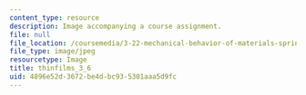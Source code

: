 ```yaml
---
content_type: resource
description: Image accompanying a course assignment.
file: null
file_location: /coursemedia/3-22-mechanical-behavior-of-materials-spring-2008/4896e52d3672be4dbc935301aaa5d9fc_thinfilms_3_6.jpg
file_type: image/jpeg
resourcetype: Image
title: thinfilms_3_6
uid: 4896e52d-3672-be4d-bc93-5301aaa5d9fc
---
```


